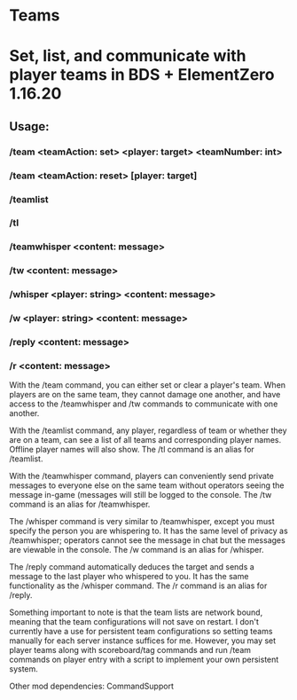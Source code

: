 # Teams
# Set, list, and communicate with player teams in BDS + ElementZero 1.16.20

## Usage:
### /team \<teamAction: set\> \<player: target\> \<teamNumber: int\>
### /team \<teamAction: reset\> [player: target]

### /teamlist
### /tl

### /teamwhisper \<content: message\>
### /tw \<content: message\>

### /whisper \<player: string\> \<content: message\>
### /w \<player: string\> \<content: message\>

### /reply \<content: message\>
### /r \<content: message\>

With the /team command, you can either set or clear a player's team. When players are on the same team, they cannot damage one another, and have access to the /teamwhisper and /tw commands to communicate with one another.

With the /teamlist command, any player, regardless of team or whether they are on a team, can see a list of all teams and corresponding player names. Offline player names will also show. The /tl command is an alias for /teamlist.

With the /teamwhisper command, players can conveniently send private messages to everyone else on the same team without operators seeing the message in-game (messages will still be logged to the console. The /tw command is an alias for /teamwhisper.

The /whisper command is very similar to /teamwhisper, except you must specify the person you are whispering to. It has the same level of privacy as /teamwhisper; operators cannot see the message in chat but the messages are viewable in the console. The /w command is an alias for /whisper.

The /reply command automatically deduces the target and sends a message to the last player who whispered to you. It has the same functionality as the /whisper command. The /r command is an alias for /reply.

Something important to note is that the team lists are network bound, meaning that the team configurations will not save on restart. I don't currently have a use for persistent team configurations so setting teams manually for each server instance suffices for me. However, you may set player teams along with scoreboard/tag commands and run /team commands on player entry with a script to implement your own persistent system.

Other mod dependencies: CommandSupport